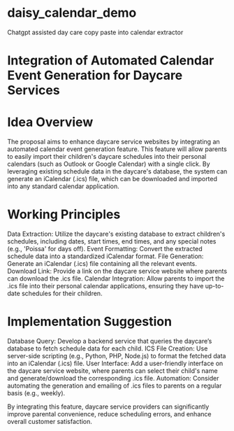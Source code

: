 # daisy_calendar_demo
Chatgpt assisted day care copy paste into calendar extractor


# Integration of Automated Calendar Event Generation for Daycare Services

# Idea Overview
The proposal aims to enhance daycare service websites by integrating an automated calendar event generation feature. This feature will allow parents to easily import their children's daycare schedules into their personal calendars (such as Outlook or Google Calendar) with a single click. By leveraging existing schedule data in the daycare's database, the system can generate an iCalendar (.ics) file, which can be downloaded and imported into any standard calendar application.

# Working Principles
Data Extraction: Utilize the daycare's existing database to extract children's schedules, including dates, start times, end times, and any special notes (e.g., 'Poissa' for days off).
Event Formatting: Convert the extracted schedule data into a standardized iCalendar format.
File Generation: Generate an iCalendar (.ics) file containing all the relevant events.
Download Link: Provide a link on the daycare service website where parents can download the .ics file.
Calendar Integration: Allow parents to import the .ics file into their personal calendar applications, ensuring they have up-to-date schedules for their children.

# Implementation Suggestion
Database Query: Develop a backend service that queries the daycare’s database to fetch schedule data for each child.
ICS File Creation: Use server-side scripting (e.g., Python, PHP, Node.js) to format the fetched data into an iCalendar (.ics) file.
User Interface: Add a user-friendly interface on the daycare service website, where parents can select their child's name and generate/download the corresponding .ics file.
Automation: Consider automating the generation and emailing of .ics files to parents on a regular basis (e.g., weekly).

By integrating this feature, daycare service providers can significantly improve parental convenience, reduce scheduling errors, and enhance overall customer satisfaction.
